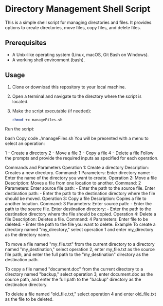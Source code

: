 # Directory Management Shell Script

This is a simple shell script for managing directories and files. It provides options to create directories, move files, copy files, and delete files.

## Prerequisites

- A Unix-like operating system (Linux, macOS, Git Bash on Windows).
- A working shell environment (bash).

## Usage

1. Clone or download this repository to your local machine.

2. Open a terminal and navigate to the directory where the script is located.

3. Make the script executable (if needed):

   ```bash
   chmod +x manageFiles.sh
Run the script:

bash
Copy code
./manageFiles.sh
You will be presented with a menu to select an operation:

1 - Create a directory
2 - Move a file
3 - Copy a file
4 - Delete a file
Follow the prompts and provide the required inputs as specified for each operation.

Commands and Parameters
Operation 1: Create a directory
Description: Creates a new directory.
Command: 1
Parameters:
Enter directory name: - Enter the name of the directory you want to create.
Operation 2: Move a file
Description: Moves a file from one location to another.
Command: 2
Parameters:
Enter source file path: - Enter the path to the source file.
Enter destination path: - Enter the path to the destination directory where the file should be moved.
Operation 3: Copy a file
Description: Copies a file to another location.
Command: 3
Parameters:
Enter source path: - Enter the path to the source file.
Enter destination directory: - Enter the path to the destination directory where the file should be copied.
Operation 4: Delete a file
Description: Deletes a file.
Command: 4
Parameters:
Enter file to be deleted: - Enter the path to the file you want to delete.
Example
To create a directory named "my_directory," select operation 1 and enter my_directory as the directory name.

To move a file named "my_file.txt" from the current directory to a directory named "my_destination," select operation 2, enter my_file.txt as the source file path, and enter the full path to the "my_destination" directory as the destination path.

To copy a file named "document.doc" from the current directory to a directory named "backup," select operation 3, enter document.doc as the source path, and enter the full path to the "backup" directory as the destination directory.

To delete a file named "old_file.txt," select operation 4 and enter old_file.txt as the file to be deleted.